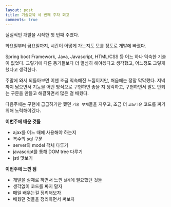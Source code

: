 ```yaml
---
layout: post
title: 기술교육 세 번째 주차 회고
comments: true
---
```

실질적인 개발을 시작한 첫 번째 주였다.


화요일부터 금요일까지, 시간이 어떻게 가는지도 모를 정도로 개발에 빠졌다.


Spring boot Framework, Java, Javascript, HTML/CSS 등 어느 하나 익숙한 기술이 없었다.
그렇기에 다른 동기들보다 더 열심히 해야겠다고 생각했고, 어느정도 그렇게 했다고 생각한다.


주말에 와서 되돌아보면 이젠 조금 익숙해진 느낌이지만, 처음에는 정말 막막했다.
저녁까지 남으면서 기능을 어떤 방식으로 구현하면 좋을 지 생각하고, 
구현하면서 말도 안되는 구문을 만들고 해결하면서 많은 걸 배웠다.


다음주에는 구현에 급급하기만 했던 `기술 부채`들을 지우고, 
조금 더 `코드다운` 코드를 짜기 위해 노력해야겠다.


**이번주에 배운 것들**
* ajax를 어느 때에 사용해야 하는지
* 복수의 sql 구문
* server의 model 객체 다루기
* javascript를 통해 DOM tree 다루기
* jstl 맛보기


**이번주에 느낀 점**
* 개발을 실제로 하면서 느낀 `설계`에 필요했던 것들
* 생각없이 코드를 짜지 말자
* 매일 배우는걸 정리해보자
* 배웠던 것들을 정리하면서 써보자